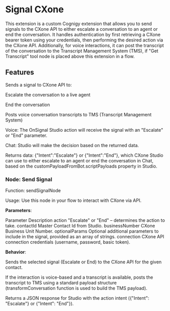 # Signal CXone

This extension is a custom Cognigy extension that allows you to send signals to the CXone API to either escalate a conversation to an agent or end the conversation. It handles authentication by first retrieving a CXone bearer token using your credentials, then performing the desired action via the CXone API. Additionally, for voice interactions, it can post the transcript of the conversation to the Transcript Management System (TMS), if "Get Transcript" tool node is placed above this extension in a flow.

## Features

Sends a signal to CXone API to:

Escalate the conversation to a live agent

End the conversation

Posts voice conversation transcripts to TMS (Transcript Management System)

Voice: The OnSignal Studio action will receive the signal with an "Escalate" or "End" parameter.

Chat: Studio will make the decision based on the returned data.

Returns data: {"Intent":"Escalate"} or {"Intent":"End"}, which CXone Studio can use to either escalate to an agent or end the conversation in Chat, based on the customPayloadFromBot.scriptPayloads property in Studio.

### Node: Send Signal

Function: sendSignalNode

Usage: Use this node in your flow to interact with CXone via API.

**Parameters**:

Parameter	Description
action	"Escalate" or "End" – determines the action to take.
contactId	Master Contact Id from Studio.
businessNumber	CXone Business Unit Number.
optionalParams	Optional additional parameters to include in the signal, provided as an array of strings.
connection	CXone API connection credentials (username, password, basic token).

**Behavior**:

Sends the selected signal (Escalate or End) to the CXone API for the given contact.

If the interaction is voice-based and a transcript is available, posts the transcript to TMS using a standard payload structure (transformConversation function is used to build the TMS payload).

Returns a JSON response for Studio with the action intent ({"Intent": "Escalate"} or {"Intent": "End"}).